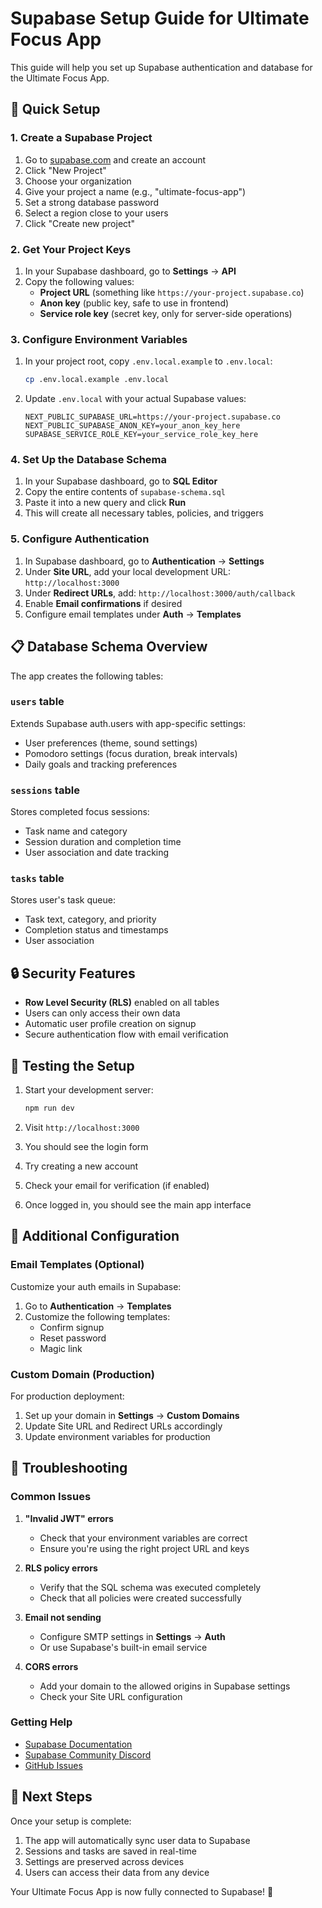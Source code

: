 # Supabase Setup Guide for Ultimate Focus App

This guide will help you set up Supabase authentication and database for the Ultimate Focus App.

## 🚀 Quick Setup

### 1. Create a Supabase Project

1. Go to [supabase.com](https://supabase.com) and create an account
2. Click "New Project"
3. Choose your organization
4. Give your project a name (e.g., "ultimate-focus-app")
5. Set a strong database password
6. Select a region close to your users
7. Click "Create new project"

### 2. Get Your Project Keys

1. In your Supabase dashboard, go to **Settings** → **API**
2. Copy the following values:
   - **Project URL** (something like `https://your-project.supabase.co`)
   - **Anon key** (public key, safe to use in frontend)
   - **Service role key** (secret key, only for server-side operations)

### 3. Configure Environment Variables

1. In your project root, copy `.env.local.example` to `.env.local`:
   ```bash
   cp .env.local.example .env.local
   ```

2. Update `.env.local` with your actual Supabase values:
   ```env
   NEXT_PUBLIC_SUPABASE_URL=https://your-project.supabase.co
   NEXT_PUBLIC_SUPABASE_ANON_KEY=your_anon_key_here
   SUPABASE_SERVICE_ROLE_KEY=your_service_role_key_here
   ```

### 4. Set Up the Database Schema

1. In your Supabase dashboard, go to **SQL Editor**
2. Copy the entire contents of `supabase-schema.sql`
3. Paste it into a new query and click **Run**
4. This will create all necessary tables, policies, and triggers

### 5. Configure Authentication

1. In Supabase dashboard, go to **Authentication** → **Settings**
2. Under **Site URL**, add your local development URL: `http://localhost:3000`
3. Under **Redirect URLs**, add: `http://localhost:3000/auth/callback`
4. Enable **Email confirmations** if desired
5. Configure email templates under **Auth** → **Templates**

## 📋 Database Schema Overview

The app creates the following tables:

### `users` table
Extends Supabase auth.users with app-specific settings:
- User preferences (theme, sound settings)
- Pomodoro settings (focus duration, break intervals)
- Daily goals and tracking preferences

### `sessions` table
Stores completed focus sessions:
- Task name and category
- Session duration and completion time
- User association and date tracking

### `tasks` table
Stores user's task queue:
- Task text, category, and priority
- Completion status and timestamps
- User association

## 🔒 Security Features

- **Row Level Security (RLS)** enabled on all tables
- Users can only access their own data
- Automatic user profile creation on signup
- Secure authentication flow with email verification

## 🧪 Testing the Setup

1. Start your development server:
   ```bash
   npm run dev
   ```

2. Visit `http://localhost:3000`
3. You should see the login form
4. Try creating a new account
5. Check your email for verification (if enabled)
6. Once logged in, you should see the main app interface

## 📝 Additional Configuration

### Email Templates (Optional)

Customize your auth emails in Supabase:
1. Go to **Authentication** → **Templates**
2. Customize the following templates:
   - Confirm signup
   - Reset password
   - Magic link

### Custom Domain (Production)

For production deployment:
1. Set up your domain in **Settings** → **Custom Domains**
2. Update Site URL and Redirect URLs accordingly
3. Update environment variables for production

## 🔧 Troubleshooting

### Common Issues

1. **"Invalid JWT" errors**
   - Check that your environment variables are correct
   - Ensure you're using the right project URL and keys

2. **RLS policy errors**
   - Verify that the SQL schema was executed completely
   - Check that all policies were created successfully

3. **Email not sending**
   - Configure SMTP settings in **Settings** → **Auth**
   - Or use Supabase's built-in email service

4. **CORS errors**
   - Add your domain to the allowed origins in Supabase settings
   - Check your Site URL configuration

### Getting Help

- [Supabase Documentation](https://supabase.com/docs)
- [Supabase Community Discord](https://discord.supabase.com)
- [GitHub Issues](https://github.com/supabase/supabase/issues)

## 🎯 Next Steps

Once your setup is complete:
1. The app will automatically sync user data to Supabase
2. Sessions and tasks are saved in real-time
3. Settings are preserved across devices
4. Users can access their data from any device

Your Ultimate Focus App is now fully connected to Supabase! 🎉